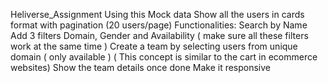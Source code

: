 Heliverse_Assignment
Using this Mock data Show all the users in cards format with pagination (20 users/page) Functionalities: Search by Name Add 3 filters Domain, Gender and Availability ( make sure all these filters work at the same time ) Create a team by selecting users from unique domain ( only available ) ( This concept is similar to the cart in ecommerce websites) Show the team details once done Make it responsive